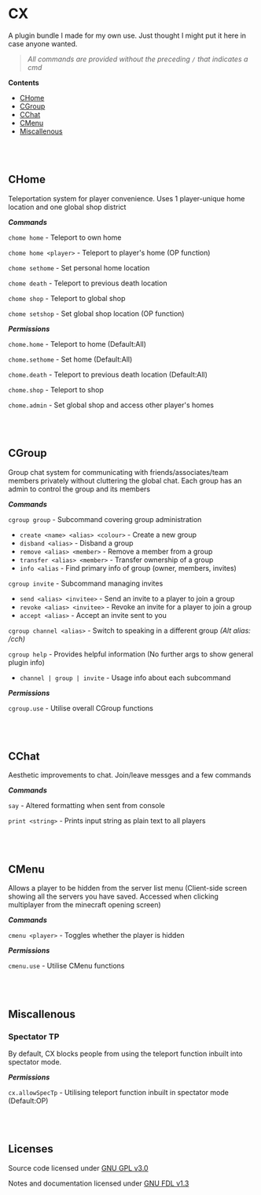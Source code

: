 # CX
A plugin bundle I made for my own use. Just thought I might put it here in case anyone wanted. 

> *All commands are provided without the preceding `/` that indicates a cmd*

**Contents**
* [CHome](#chome)
* [CGroup](#cgroup)
* [CChat](#cchat)
* [CMenu](#cmenu)
* [Miscallenous](#miscallenous)


<br></br>
## CHome
Teleportation system for player convenience. Uses 1 player-unique home location and one global shop district

***Commands***

`chome home` - Teleport to own home

`chome home <player>` - Teleport to player's home (OP function)

`chome sethome` - Set personal home location

`chome death` - Teleport to previous death location

`chome shop` - Teleport to global shop

`chome setshop` - Set global shop location (OP function)

***Permissions***

`chome.home` - Teleport to home (Default:All)

`chome.sethome` - Set home (Default:All)

`chome.death` - Teleport to previous death location (Default:All)

`chome.shop` - Teleport to shop

`chome.admin` - Set global shop and access other player's homes



<br></br>
## CGroup
Group chat system for communicating with friends/associates/team members privately without cluttering the global chat. Each group has an admin to control the group and its members

***Commands***

`cgroup group` - Subcommand covering group administration
* `create <name> <alias> <colour>` - Create a new group
* `disband <alias>` - Disband a group
* `remove <alias> <member>` - Remove a member from a group
* `transfer <alias> <member>` - Transfer ownership of a group
* `info <alias` - Find primary info of group (owner, members, invites)

`cgroup invite` - Subcommand managing invites
* `send <alias> <invitee>` - Send an invite to a player to join a group
* `revoke <alias> <invitee>` - Revoke an invite for a player to join a group
* `accept <alias>` - Accept an invite sent to you

`cgroup channel <alias>` - Switch to speaking in a different group *(Alt alias: /cch)*

`cgroup help` - Provides helpful information (No further args to show general plugin info)
* `channel | group | invite` - Usage info about each subcommand

***Permissions***

`cgroup.use` - Utilise overall CGroup functions



<br></br>
## CChat
Aesthetic improvements to chat. Join/leave messges and a few commands

***Commands***

`say` - Altered formatting when sent from console

`print <string>` - Prints input string as plain text to all players



<br></br>
## CMenu
Allows a player to be hidden from the server list menu (Client-side screen showing all the servers you have saved. Accessed when clicking multiplayer from the minecraft opening screen)

***Commands***

`cmenu <player>` - Toggles whether the player is hidden

***Permissions***

`cmenu.use` - Utilise CMenu functions



<br></br>
## Miscallenous

### Spectator TP

By default, CX blocks people from using the teleport function inbuilt into spectator mode. 

***Permissions***

`cx.allowSpecTp` - Utilising teleport function inbuilt in spectator mode (Default:OP)




<br></br>
## Licenses
Source code licensed under [GNU GPL v3.0](./LICENSE)

Notes and documentation licensed under [GNU FDL v1.3](./LICENSE-Documents)
